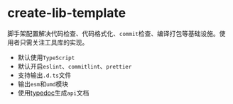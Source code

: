 # create-lib-template

脚手架配置解决代码检查、代码格式化、`commit`检查、编译打包等基础设施。使用者只需关注工具库的实现。

- 默认使用`TypeScript`
- 默认开启`eslint`、`commitlint`、`prettier`
- 支持输出`.d.ts`文件
- 输出`esm`和`umd`模块
- 使用[typedoc](https://typedoc.org/)生成`api`文档